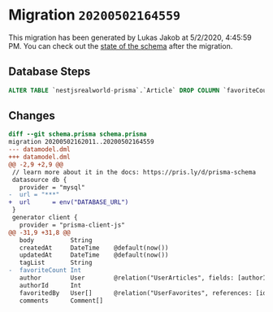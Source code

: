 # Migration `20200502164559`

This migration has been generated by Lukas Jakob at 5/2/2020, 4:45:59 PM.
You can check out the [state of the schema](./schema.prisma) after the migration.

## Database Steps

```sql
ALTER TABLE `nestjsrealworld-prisma`.`Article` DROP COLUMN `favoriteCount`;
```

## Changes

```diff
diff --git schema.prisma schema.prisma
migration 20200502162011..20200502164559
--- datamodel.dml
+++ datamodel.dml
@@ -2,9 +2,9 @@
 // learn more about it in the docs: https://pris.ly/d/prisma-schema
 datasource db {
   provider = "mysql"
-  url = "***"
+  url      = env("DATABASE_URL")
 }
 generator client {
   provider = "prisma-client-js"
@@ -31,9 +31,8 @@
   body          String
   createdAt     DateTime    @default(now())
   updatedAt     DateTime    @default(now())
   tagList       String
-  favoriteCount Int
   author        User        @relation("UserArticles", fields: [authorId], references: [id])
   authorId      Int
   favoritedBy   User[]      @relation("UserFavorites", references: [id])
   comments      Comment[]
```


